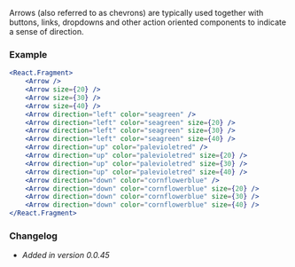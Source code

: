 Arrows (also referred to as chevrons) are typically used together with buttons, links, dropdowns and other action oriented components to indicate a sense of direction.

### Example

```jsx live=true
<React.Fragment>
	<Arrow />
	<Arrow size={20} />
	<Arrow size={30} />
	<Arrow size={40} />
	<Arrow direction="left" color="seagreen" />
	<Arrow direction="left" color="seagreen" size={20} />
	<Arrow direction="left" color="seagreen" size={30} />
	<Arrow direction="left" color="seagreen" size={40} />
	<Arrow direction="up" color="palevioletred" />
	<Arrow direction="up" color="palevioletred" size={20} />
	<Arrow direction="up" color="palevioletred" size={30} />
	<Arrow direction="up" color="palevioletred" size={40} />
	<Arrow direction="down" color="cornflowerblue" />
	<Arrow direction="down" color="cornflowerblue" size={20} />
	<Arrow direction="down" color="cornflowerblue" size={30} />
	<Arrow direction="down" color="cornflowerblue" size={40} />
</React.Fragment>
```

### Changelog

- *Added in version 0.0.45*